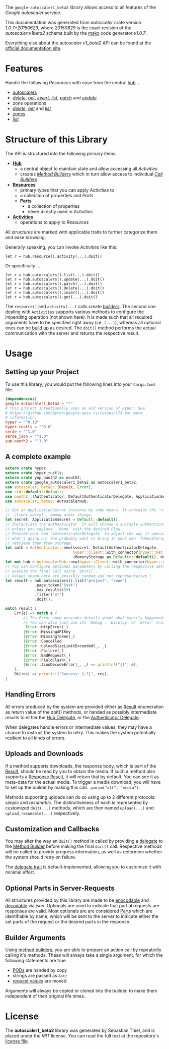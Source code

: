 <!---
DO NOT EDIT !
This file was generated automatically from 'src/mako/api/README.md.mako'
DO NOT EDIT !
-->
The `google-autoscaler1_beta2` library allows access to all features of the *Google autoscaler* service.

This documentation was generated from *autoscaler* crate version *1.0.7+20150629*, where *20150629* is the exact revision of the *autoscaler:v1beta2* schema built by the [mako](http://www.makotemplates.org/) code generator *v1.0.7*.

Everything else about the *autoscaler* *v1_beta2* API can be found at the
[official documentation site](http://developers.google.com/compute/docs/autoscaler).
# Features

Handle the following *Resources* with ease from the central [hub](https://docs.rs/google-autoscaler1_beta2/1.0.7+20150629/google_autoscaler1_beta2/struct.AutoscalerHub.html) ... 

* [autoscalers](https://docs.rs/google-autoscaler1_beta2/1.0.7+20150629/google_autoscaler1_beta2/struct.Autoscaler.html)
 * [*delete*](https://docs.rs/google-autoscaler1_beta2/1.0.7+20150629/google_autoscaler1_beta2/struct.AutoscalerDeleteCall.html), [*get*](https://docs.rs/google-autoscaler1_beta2/1.0.7+20150629/google_autoscaler1_beta2/struct.AutoscalerGetCall.html), [*insert*](https://docs.rs/google-autoscaler1_beta2/1.0.7+20150629/google_autoscaler1_beta2/struct.AutoscalerInsertCall.html), [*list*](https://docs.rs/google-autoscaler1_beta2/1.0.7+20150629/google_autoscaler1_beta2/struct.AutoscalerListCall.html), [*patch*](https://docs.rs/google-autoscaler1_beta2/1.0.7+20150629/google_autoscaler1_beta2/struct.AutoscalerPatchCall.html) and [*update*](https://docs.rs/google-autoscaler1_beta2/1.0.7+20150629/google_autoscaler1_beta2/struct.AutoscalerUpdateCall.html)
* zone operations
 * [*delete*](https://docs.rs/google-autoscaler1_beta2/1.0.7+20150629/google_autoscaler1_beta2/struct.ZoneOperationDeleteCall.html), [*get*](https://docs.rs/google-autoscaler1_beta2/1.0.7+20150629/google_autoscaler1_beta2/struct.ZoneOperationGetCall.html) and [*list*](https://docs.rs/google-autoscaler1_beta2/1.0.7+20150629/google_autoscaler1_beta2/struct.ZoneOperationListCall.html)
* [zones](https://docs.rs/google-autoscaler1_beta2/1.0.7+20150629/google_autoscaler1_beta2/struct.Zone.html)
 * [*list*](https://docs.rs/google-autoscaler1_beta2/1.0.7+20150629/google_autoscaler1_beta2/struct.ZoneListCall.html)




# Structure of this Library

The API is structured into the following primary items:

* **[Hub](https://docs.rs/google-autoscaler1_beta2/1.0.7+20150629/google_autoscaler1_beta2/struct.AutoscalerHub.html)**
    * a central object to maintain state and allow accessing all *Activities*
    * creates [*Method Builders*](https://docs.rs/google-autoscaler1_beta2/1.0.7+20150629/google_autoscaler1_beta2/trait.MethodsBuilder.html) which in turn
      allow access to individual [*Call Builders*](https://docs.rs/google-autoscaler1_beta2/1.0.7+20150629/google_autoscaler1_beta2/trait.CallBuilder.html)
* **[Resources](https://docs.rs/google-autoscaler1_beta2/1.0.7+20150629/google_autoscaler1_beta2/trait.Resource.html)**
    * primary types that you can apply *Activities* to
    * a collection of properties and *Parts*
    * **[Parts](https://docs.rs/google-autoscaler1_beta2/1.0.7+20150629/google_autoscaler1_beta2/trait.Part.html)**
        * a collection of properties
        * never directly used in *Activities*
* **[Activities](https://docs.rs/google-autoscaler1_beta2/1.0.7+20150629/google_autoscaler1_beta2/trait.CallBuilder.html)**
    * operations to apply to *Resources*

All *structures* are marked with applicable traits to further categorize them and ease browsing.

Generally speaking, you can invoke *Activities* like this:

```Rust,ignore
let r = hub.resource().activity(...).doit()
```

Or specifically ...

```ignore
let r = hub.autoscalers().list(...).doit()
let r = hub.autoscalers().update(...).doit()
let r = hub.autoscalers().patch(...).doit()
let r = hub.autoscalers().delete(...).doit()
let r = hub.autoscalers().insert(...).doit()
let r = hub.autoscalers().get(...).doit()
```

The `resource()` and `activity(...)` calls create [builders][builder-pattern]. The second one dealing with `Activities` 
supports various methods to configure the impending operation (not shown here). It is made such that all required arguments have to be 
specified right away (i.e. `(...)`), whereas all optional ones can be [build up][builder-pattern] as desired.
The `doit()` method performs the actual communication with the server and returns the respective result.

# Usage

## Setting up your Project

To use this library, you would put the following lines into your `Cargo.toml` file:

```toml
[dependencies]
google-autoscaler1_beta2 = "*"
# This project intentionally uses an old version of Hyper. See
# https://github.com/Byron/google-apis-rs/issues/173 for more
# information.
hyper = "^0.10"
hyper-rustls = "^0.6"
serde = "^1.0"
serde_json = "^1.0"
yup-oauth2 = "^1.0"
```

## A complete example

```Rust
extern crate hyper;
extern crate hyper_rustls;
extern crate yup_oauth2 as oauth2;
extern crate google_autoscaler1_beta2 as autoscaler1_beta2;
use autoscaler1_beta2::{Result, Error};
use std::default::Default;
use oauth2::{Authenticator, DefaultAuthenticatorDelegate, ApplicationSecret, MemoryStorage};
use autoscaler1_beta2::AutoscalerHub;

// Get an ApplicationSecret instance by some means. It contains the `client_id` and 
// `client_secret`, among other things.
let secret: ApplicationSecret = Default::default();
// Instantiate the authenticator. It will choose a suitable authentication flow for you, 
// unless you replace  `None` with the desired Flow.
// Provide your own `AuthenticatorDelegate` to adjust the way it operates and get feedback about 
// what's going on. You probably want to bring in your own `TokenStorage` to persist tokens and
// retrieve them from storage.
let auth = Authenticator::new(&secret, DefaultAuthenticatorDelegate,
                              hyper::Client::with_connector(hyper::net::HttpsConnector::new(hyper_rustls::TlsClient::new())),
                              <MemoryStorage as Default>::default(), None);
let mut hub = AutoscalerHub::new(hyper::Client::with_connector(hyper::net::HttpsConnector::new(hyper_rustls::TlsClient::new())), auth);
// You can configure optional parameters by calling the respective setters at will, and
// execute the final call using `doit()`.
// Values shown here are possibly random and not representative !
let result = hub.autoscalers().list("project", "zone")
             .page_token("Stet")
             .max_results(59)
             .filter("et")
             .doit();

match result {
    Err(e) => match e {
        // The Error enum provides details about what exactly happened.
        // You can also just use its `Debug`, `Display` or `Error` traits
         Error::HttpError(_)
        |Error::MissingAPIKey
        |Error::MissingToken(_)
        |Error::Cancelled
        |Error::UploadSizeLimitExceeded(_, _)
        |Error::Failure(_)
        |Error::BadRequest(_)
        |Error::FieldClash(_)
        |Error::JsonDecodeError(_, _) => println!("{}", e),
    },
    Ok(res) => println!("Success: {:?}", res),
}

```
## Handling Errors

All errors produced by the system are provided either as [Result](https://docs.rs/google-autoscaler1_beta2/1.0.7+20150629/google_autoscaler1_beta2/enum.Result.html) enumeration as return value of 
the doit() methods, or handed as possibly intermediate results to either the 
[Hub Delegate](https://docs.rs/google-autoscaler1_beta2/1.0.7+20150629/google_autoscaler1_beta2/trait.Delegate.html), or the [Authenticator Delegate](https://docs.rs/yup-oauth2/*/yup_oauth2/trait.AuthenticatorDelegate.html).

When delegates handle errors or intermediate values, they may have a chance to instruct the system to retry. This 
makes the system potentially resilient to all kinds of errors.

## Uploads and Downloads
If a method supports downloads, the response body, which is part of the [Result](https://docs.rs/google-autoscaler1_beta2/1.0.7+20150629/google_autoscaler1_beta2/enum.Result.html), should be
read by you to obtain the media.
If such a method also supports a [Response Result](https://docs.rs/google-autoscaler1_beta2/1.0.7+20150629/google_autoscaler1_beta2/trait.ResponseResult.html), it will return that by default.
You can see it as meta-data for the actual media. To trigger a media download, you will have to set up the builder by making
this call: `.param("alt", "media")`.

Methods supporting uploads can do so using up to 2 different protocols: 
*simple* and *resumable*. The distinctiveness of each is represented by customized 
`doit(...)` methods, which are then named `upload(...)` and `upload_resumable(...)` respectively.

## Customization and Callbacks

You may alter the way an `doit()` method is called by providing a [delegate](https://docs.rs/google-autoscaler1_beta2/1.0.7+20150629/google_autoscaler1_beta2/trait.Delegate.html) to the 
[Method Builder](https://docs.rs/google-autoscaler1_beta2/1.0.7+20150629/google_autoscaler1_beta2/trait.CallBuilder.html) before making the final `doit()` call. 
Respective methods will be called to provide progress information, as well as determine whether the system should 
retry on failure.

The [delegate trait](https://docs.rs/google-autoscaler1_beta2/1.0.7+20150629/google_autoscaler1_beta2/trait.Delegate.html) is default-implemented, allowing you to customize it with minimal effort.

## Optional Parts in Server-Requests

All structures provided by this library are made to be [enocodable](https://docs.rs/google-autoscaler1_beta2/1.0.7+20150629/google_autoscaler1_beta2/trait.RequestValue.html) and 
[decodable](https://docs.rs/google-autoscaler1_beta2/1.0.7+20150629/google_autoscaler1_beta2/trait.ResponseResult.html) via *json*. Optionals are used to indicate that partial requests are responses 
are valid.
Most optionals are are considered [Parts](https://docs.rs/google-autoscaler1_beta2/1.0.7+20150629/google_autoscaler1_beta2/trait.Part.html) which are identifiable by name, which will be sent to 
the server to indicate either the set parts of the request or the desired parts in the response.

## Builder Arguments

Using [method builders](https://docs.rs/google-autoscaler1_beta2/1.0.7+20150629/google_autoscaler1_beta2/trait.CallBuilder.html), you are able to prepare an action call by repeatedly calling it's methods.
These will always take a single argument, for which the following statements are true.

* [PODs][wiki-pod] are handed by copy
* strings are passed as `&str`
* [request values](https://docs.rs/google-autoscaler1_beta2/1.0.7+20150629/google_autoscaler1_beta2/trait.RequestValue.html) are moved

Arguments will always be copied or cloned into the builder, to make them independent of their original life times.

[wiki-pod]: http://en.wikipedia.org/wiki/Plain_old_data_structure
[builder-pattern]: http://en.wikipedia.org/wiki/Builder_pattern
[google-go-api]: https://github.com/google/google-api-go-client

# License
The **autoscaler1_beta2** library was generated by Sebastian Thiel, and is placed 
under the *MIT* license.
You can read the full text at the repository's [license file][repo-license].

[repo-license]: https://github.com/Byron/google-apis-rsblob/master/LICENSE.md
